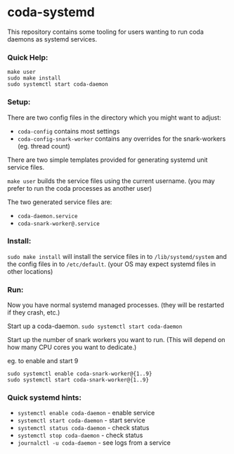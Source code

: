 # coda-systemd
This repository contains some tooling for users wanting to run coda daemons as systemd services.

### Quick Help:
```
make user
sudo make install
sudo systemctl start coda-daemon
```

### Setup:

There are two config files in the directory which you might want to adjust:
- `coda-config` contains most settings
- `coda-config-snark-worker` contains any overrides for the snark-workers (eg. thread count)

There are two simple templates provided for generating systemd unit service files.

`make user` builds the service files using the current username. (you may prefer to run the coda processes as another user)

The two generated service files are:
- `coda-daemon.service`
- `coda-snark-worker@.service`

### Install:
`sudo make install` will install the service files in to `/lib/systemd/system` and the config files in to `/etc/default`. (your OS may expect systemd files in other locations)

### Run:

Now you have normal systemd managed processes. (they will be restarted if they crash, etc.)

Start up a coda-daemon.
`sudo systemctl start coda-daemon`

Start up the number of snark workers you want to run. (This will depend on how many CPU cores you want to dedicate.)

eg. to enable and start 9
```
sudo systemctl enable coda-snark-worker@{1..9}
sudo systemctl start coda-snark-worker@{1..9}
```

### Quick systemd hints:
- `systemctl enable coda-daemon` - enable service
- `systemctl start coda-daemon` - start service
- `systemctl status coda-daemon` - check status
- `systemctl stop coda-daemon` - check status
- `journalctl -u coda-daemon` - see logs from a service



